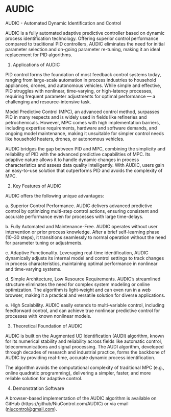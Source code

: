 # AUDIC

AUDIC - Automated Dynamic Identification and Control

AUDIC is a fully automated adaptive predictive controller based on dynamic process identification technology. Offering superior control performance compared to traditional PID controllers, AUDIC eliminates the need for initial parameter selection and on-going parameter re-tuning, making it an ideal replacement for PID algorithms.

1. Applications of AUDIC
   
PID control forms the foundation of most feedback control systems today, ranging from large-scale automation in process industries to household appliances, drones, and autonomous vehicles. While simple and effective, PID struggles with nonlinear, time-varying, or high-latency processes, requiring frequent parameter adjustments for optimal performance — a challenging and resource-intensive task.

Model Predictive Control (MPC), an advanced control method, surpasses PID in many respects and is widely used in fields like refineries and petrochemicals. However, MPC comes with high implementation barriers, including expertise requirements, hardware and software demands, and ongoing model maintenance, making it unsuitable for simpler control needs like household heaters, drones, or autonomous vehicles.

AUDIC bridges the gap between PID and MPC, combining the simplicity and reliability of PID with the advanced predictive capabilities of MPC. Its adaptive nature allows it to handle dynamic changes in process characteristics and assess data quality intelligently. With AUDIC, users gain an easy-to-use solution that outperforms PID and avoids the complexity of MPC.

2. Key Features of AUDIC

AUDIC offers the following unique advantages:
   
   a. Superior Control Performance.  AUDIC delivers advanced predictive control by optimizing multi-step control actions, ensuring consistent and accurate performance even for processes with large time-delays.

   b. Fully Automated and Maintenance-Free.  AUDIC operates without user intervention or prior process knowledge. After a brief self-learning phase (10–30 steps), it transitions seamlessly to normal operation without the need for parameter tuning or adjustments.

   c. Adaptive Functionality. Leveraging real-time identification, AUDIC dynamically adjusts its internal model and control settings to track changes in process characteristics, maintaining optimal performance in nonlinear and time-varying systems.

   d. Simple Architecture, Low Resource Requirements.  AUDIC’s streamlined structure eliminates the need for complex system modeling or online optimization. The algorithm is light-weight and can even run in a web browser, making it a practical and versatile solution for diverse applications.

   e. High Scalability.  AUDIC easily extends to multi-variable control, including feedforward control, and can achieve true nonlinear predictive control for processes with known nonlinear models.


3. Theoretical Foundation of AUDIC

AUDIC is built on the Augmented UD Identification (AUDI) algorithm, known for its numerical stability and reliability across fields like automatic control, telecommunications and signal processing. The AUDI algorithm, developed through decades of research and industrial practice, forms the backbone of AUDIC by providing real-time, accurate dynamic process identification.

The algorithm avoids the computational complexity of traditional MPC (e.g., online quadratic programming), delivering a simpler, faster, and more reliable solution for adaptive control.

4. Demonstration Software
   
A browser-based implementation of the AUDIC algorithm is available on GitHub (https://github/NiuControl.com/AUDIC) or via email (niucontrol@gmail.com).
